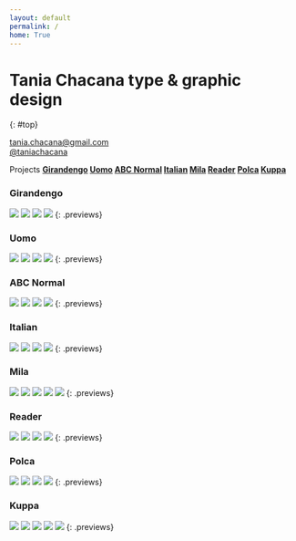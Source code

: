 ```yaml
---
layout: default
permalink: /
home: True
---
```


# Tania Chacana __type & graphic design__
{: #top}

<tania.chacana@gmail.com>  
[@taniachacana](http://twitter.com/taniachacana)

Projects __[Girandengo](#girandengo) [Uomo](#uomo) [ABC Normal](#abc-normal) [Italian](#italian) [Mila](#mila) [Reader](#reader) [Polca](#polca) [Kuppa](#kuppa)__

### Girandengo

![](/assets/portfolio/portfolio_1.svg)
![](/assets/portfolio/portfolio_2.svg)
![](/assets/portfolio/portfolio_3.svg)
![](/assets/portfolio/portfolio_4.svg)
{: .previews}

### Uomo

![](/assets/portfolio/portfolio_5.svg)
![](/assets/portfolio/portfolio_6.svg)
![](/assets/portfolio/portfolio_7.svg)
![](/assets/portfolio/portfolio_8.svg)
{: .previews}

### ABC Normal

![](/assets/portfolio/portfolio_9.svg)
![](/assets/portfolio/portfolio_10.svg)
![](/assets/portfolio/portfolio_11.svg)
![](/assets/portfolio/portfolio_12.svg)
{: .previews}

### Italian

![](/assets/portfolio/portfolio_13.svg)
![](/assets/portfolio/portfolio_14.svg)
![](/assets/portfolio/portfolio_15.svg)
![](/assets/portfolio/portfolio_16.svg)
{: .previews}

### Mila

![](/assets/portfolio/portfolio_17.svg)
![](/assets/portfolio/portfolio_18.svg)
![](/assets/portfolio/portfolio_19.svg)
![](/assets/portfolio/portfolio_20.svg)
![](/assets/portfolio/portfolio_21.svg)
{: .previews}

### Reader

![](/assets/portfolio/portfolio_22.svg)
![](/assets/portfolio/portfolio_23.svg)
![](/assets/portfolio/portfolio_24.svg)
![](/assets/portfolio/portfolio_25.svg)
{: .previews}

### Polca

![](/assets/portfolio/portfolio_26.svg)
![](/assets/portfolio/portfolio_27.svg)
![](/assets/portfolio/portfolio_28.svg)
![](/assets/portfolio/portfolio_29.svg)
{: .previews}

### Kuppa

![](/assets/portfolio/portfolio_30.svg)
![](/assets/portfolio/portfolio_31.svg)
![](/assets/portfolio/portfolio_32.svg)
![](/assets/portfolio/portfolio_33.svg)
![](/assets/portfolio/portfolio_34.svg)
{: .previews}
